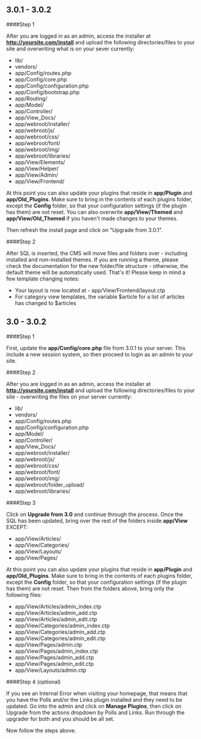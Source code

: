 3.0.1 - 3.0.2
-----------

####Step 1

After you are logged in as an admin, access the installer at <strong>http://yoursite.com/install</strong> and upload the following directories/files to your site and overwriting what is on your sever currently:

* lib/
* vendors/
* app/Config/routes.php
* app/Config/core.php
* app/Config/configuration.php
* app/Config/bootstrap.php
* app/Routing/
* app/Model/
* app/Controller/
* app/View_Docs/
* app/webroot/installer/
* app/webroot/js/
* app/webroot/css/
* app/webroot/font/
* app/webroot/img/
* app/webroot/libraries/
* app/View/Elements/
* app/View/Helper/
* app/View/Admin/
* app/View/Frontend/

At this point you can also update your plugins that reside in <strong>app/Plugin</strong> and <strong>app/Old_Plugins</strong>. Make sure to bring in the contents of each plugins
folder, except the <strong>Config</strong> folder, so that your configuration settings (if the plugin has them) are not reset. You can also overwrite <strong>app/View/Themed</strong> and <strong>app/View/Old_Themed</strong> if you haven't made changes to your themes.

Then refresh the install page and click on "Upgrade from 3.0.1".

####Step 2

After SQL is inserted, the CMS will move files and folders over - including installed and non-installed themes. If you are running a theme, please check the documentation for the new folder/file structure - otherwise, the default theme will be automatically used. That's it! Please keep in mind a few template changing notes:

* Your layout is now located at - app/View/Frontend/layout.ctp
* For category view templates, the variable $article for a list of articles has changed to $articles

3.0 - 3.0.2
-----------

####Step 1

First, update the <strong>app/Config/core.php</strong> file from 3.0.1 to your server. This include a new session system, so then proceed to login as an admin to your site.

####Step 2

After you are logged in as an admin, access the installer at <strong>http://yoursite.com/install</strong> and upload the following directories/files to your site - overwriting the files on
your server currently:

* lib/
* vendors/
* app/Config/routes.php
* app/Config/configuration.php
* app/Model/
* app/Controller/
* app/View_Docs/
* app/webroot/installer/
* app/webroot/js/
* app/webroot/css/
* app/webroot/font/
* app/webroot/img/
* app/webroot/folder_upload/
* app/webroot/libraries/

####Step 3

Click on <strong>Upgrade from 3.0</strong> and continue through the process. Once the SQL has been updated, bring over the rest of the folders inside <strong>app/View</strong> EXCEPT:

* app/View/Articles/
* app/View/Categories/
* app/View/Layouts/
* app/View/Pages/

At this point you can also update your plugins that reside in <strong>app/Plugin</strong> and <strong>app/Old_Plugins</strong>. Make sure to bring in the contents of each plugins
folder, except the <strong>Config</strong> folder, so that your configuration settings (if the plugin has them) are not reset. Then from the folders above, bring only the
following files:

* app/View/Articles/admin_index.ctp
* app/View/Articles/admin_add.ctp
* app/View/Articles/admin_edit.ctp
* app/View/Categories/admin_index.ctp
* app/View/Categories/admin_add.ctp
* app/View/Categories/admin_edit.ctp
* app/View/Pages/admin.ctp
* app/View/Pages/admin_index.ctp
* app/View/Pages/admin_add.ctp
* app/View/Pages/admin_edit.ctp
* app/View/Layouts/admin.ctp

####Step 4 (optional)

If you see an Internal Error when visiting your homepage, that means that you have the Polls and/or the Links plugin installed and they need to be updated. Go into the admin and click on
<strong>Manage Plugins</strong>, then click on Upgrade from the actions dropdown by Polls and Links. Run through the upgrader for both and you should be all set.

Now follow the steps above.